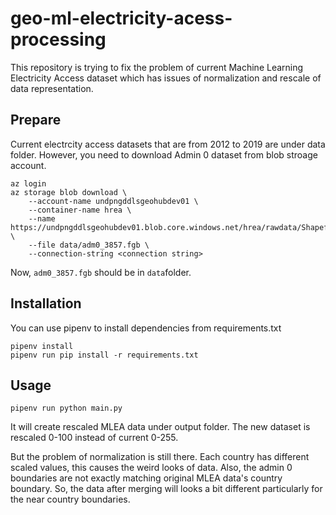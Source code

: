 # geo-ml-electricity-acess-processing

This repository is trying to fix the problem of current Machine Learning Electricity Access dataset which has issues of normalization and rescale of data representation.

## Prepare

Current electrcity access datasets that are from 2012 to 2019 are under data folder. However, you need to download Admin 0 dataset from blob stroage account.

```commandline
az login
az storage blob download \
    --account-name undpngddlsgeohubdev01 \
    --container-name hrea \
    --name https://undpngddlsgeohubdev01.blob.core.windows.net/hrea/rawdata/Shapefiles/admin/adm0_3857.fgb \
    --file data/adm0_3857.fgb \
    --connection-string <connection string>
```

Now, `adm0_3857.fgb` should be in `data`folder.

## Installation

You can use pipenv to install dependencies from requirements.txt

```commandline
pipenv install
pipenv run pip install -r requirements.txt
```

## Usage

```commandline
pipenv run python main.py
```

It will create rescaled MLEA data under output folder. The new dataset is rescaled 0-100 instead of current 0-255.

But the problem of normalization is still there. Each country has different scaled values, this causes the weird looks of data. Also, the admin 0 boundaries are not exactly matching original MLEA data's country boundary. So, the data after merging will looks a bit different particularly for the near country boundaries.